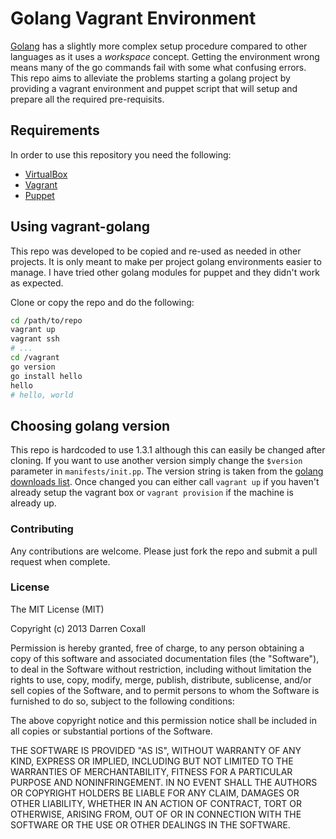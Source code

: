# Golang Vagrant Environment
[Golang](http://golang.org/) has a slightly more complex setup procedure compared to other languages as it uses a *workspace*
concept. Getting the environment wrong means many of the go commands fail with some what confusing errors.
This repo aims to alleviate the problems starting a golang project by providing a vagrant environment and puppet script
that will setup and prepare all the required pre-requisits.

## Requirements
In order to use this repository you need the following:

- [VirtualBox](https://www.virtualbox.org/)
- [Vagrant](http://www.vagrantup.com/)
- [Puppet](http://docs.puppetlabs.com/guides/installation.html)

## Using vagrant-golang
This repo was developed to be copied and re-used as needed in other projects. It is only meant to make per project golang
environments easier to manage. I have tried other golang modules for puppet and they didn't work as expected.

Clone or copy the repo and do the following:
```bash
cd /path/to/repo
vagrant up
vagrant ssh
# ...
cd /vagrant
go version
go install hello
hello
# hello, world
```

## Choosing golang version
This repo is hardcoded to use 1.3.1 although this can easily be changed after cloning. If you want to use another version simply
change the `$version` parameter in `manifests/init.pp`. The version string is taken from the
[golang downloads list](http://golang.org/dl/). Once changed you can either call `vagrant up` if you
haven't already setup the vagrant box or `vagrant provision` if the machine is already up.

### Contributing
Any contributions are welcome. Please just fork the repo and submit a pull request when complete.

### License
The MIT License (MIT)

Copyright (c) 2013 Darren Coxall

Permission is hereby granted, free of charge, to any person obtaining a copy
of this software and associated documentation files (the "Software"), to deal
in the Software without restriction, including without limitation the rights
to use, copy, modify, merge, publish, distribute, sublicense, and/or sell
copies of the Software, and to permit persons to whom the Software is
furnished to do so, subject to the following conditions:

The above copyright notice and this permission notice shall be included in
all copies or substantial portions of the Software.

THE SOFTWARE IS PROVIDED "AS IS", WITHOUT WARRANTY OF ANY KIND, EXPRESS OR
IMPLIED, INCLUDING BUT NOT LIMITED TO THE WARRANTIES OF MERCHANTABILITY,
FITNESS FOR A PARTICULAR PURPOSE AND NONINFRINGEMENT. IN NO EVENT SHALL THE
AUTHORS OR COPYRIGHT HOLDERS BE LIABLE FOR ANY CLAIM, DAMAGES OR OTHER
LIABILITY, WHETHER IN AN ACTION OF CONTRACT, TORT OR OTHERWISE, ARISING FROM,
OUT OF OR IN CONNECTION WITH THE SOFTWARE OR THE USE OR OTHER DEALINGS IN
THE SOFTWARE.
